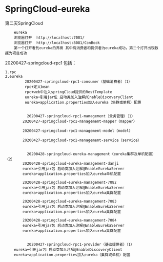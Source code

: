 # SpringCloud-eureka


第二天SpringCloud

		eureka
		浏览器打开  http://localhost:7081/ 
		浏览器打开  http://localhost:8081/ConBook
		第一个打开看到eureka的界面 其中有消费者和提供者为eureka成功，第二个打开出现数据为项目成功


20200427-springcloud-rpc1
	包括：

	1.rpc
	2.eureka
	         20200427-springcloud-rpc1-consumer（基础消费者）（1）
			 rpc+定义bean  
			 rpc+web中注入springCloud提供的RestTemplate
			 eureka+引用jar包 启动类加入注解@EnableDiscoveryClient
			 eureka+application.properties加入eureka（集群或单机）配置


	          20200427-springcloud-rpc1-management（业务管理）（1）
		    20200427-springcloud-rpc1-management-mapper（mapper）

		    20200427-springcloud-rpc1-management-model（model）

		    20200427-springcloud-rpc1-management-service（service）


	          20200428-springcloud-eureka-management（eureka集群及单机配置）（2）
		    20200428-springcloud-eureka-management-danji
			eureka+引用jar包 启动类加入注解@EnableEurekaServer
			eureka+application.properties加入eureka单机配置

		    20200428-springcloud-eureka-management-7082
			eureka+引用jar包 启动类加入注解@EnableEurekaServer
			eureka+application.properties加入eureka集群配置

		    20200428-springcloud-eureka-management-7083
			eureka+引用jar包 启动类加入注解@EnableEurekaServer
			eureka+application.properties加入eureka集群配置

		    20200428-springcloud-eureka-management-7084
			eureka+引用jar包 启动类加入注解@EnableEurekaServer
			eureka+application.properties加入eureka集群配置


	          20200427-springcloud-rpc1-provider（基础提供者）（1）
		eureka+引用jar包 启动类加入注解@EnableDiscoveryClient
		eureka+application.properties加入eureka（集群或单机）配置


















